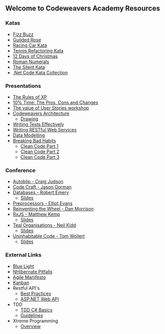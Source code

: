 ## Welcome to Codeweavers Academy Resources

### Katas

* [Fizz Buzz](https://github.com/codeweavers/Academy-Resources/blob/master/FizzBuzz.md)
* [Guilded Rose](https://github.com/codeweavers/GildedRose-Refactoring-Kata)
* [Racing Car Kata](https://github.com/codeweaversdev/Racing-Car-Katas)
* [Tennis Refactoring Kata](https://github.com/codeweavers/Tennis-Refactoring-Kata)
* [12 Days of Christmas](https://docs.google.com/document/d/1F4V_K9egzx8Cyk4SKoZ1F_3dxzqU25k7p23g8eqYTYc/edit?usp=sharing)
* [Roman Numerals](https://docs.google.com/document/d/1K5rtyKyelDygApHhExbQKbnE-wAKzaxgUjIgBPqQtEQ/edit?usp=sharing)
* [The Silent Kata](https://github.com/codeweavers/TheSilentKata)
* [.Net Code Kata Collection](https://github.com/codeweavers/CodeKatas)

### Presentations
* [The Rules of XP](https://docs.google.com/presentation/d/1uKoO7Hq_6hF_XIvOGrwlflE7JofTspQqNsm1fxCi5Qg/edit?usp=sharing)
* [10% Time: The Pros, Cons and Changes](https://docs.google.com/presentation/d/1gsfo9MwrJuilGZ-olnFiESxjSowKDL5DSpdj5PnsnGE/edit?usp=sharing)
* [The value of User Stories workshop](https://docs.google.com/presentation/d/1CepkcnOzcKiJSj6rJ0SN8uDC4ZAiLLiP43_49NlcEhg/edit?usp=sharing)
* [Codeweavers Architecture](https://docs.google.com/presentation/d/1wx67RWmVIwSv_Azvvmq9sUU67O55iU_t1gYRPwPOzYQ/edit?usp=sharing)
  * [Drawing](https://docs.google.com/drawings/d/15kJu9F4fXPTifV27IiDEYW5v7LUS_l6FoIysVvWLDDM/edit?usp=sharing)
* [Writing Tests Effectively](https://docs.google.com/presentation/d/1uEJpFf6IC3_l6WKiYVknuVeJylQIhyM1evOz6ZJflkM/edit?usp=sharing)
* [Writing RESTful Web Services](https://docs.google.com/presentation/d/1hoLjDaMDdlpE9KMPritfgXza4fvI4FhoGwd7IQ4SbCs/edit?usp=sharing)
* [Data Modelling](https://docs.google.com/presentation/d/1soyq2kHWT_FUK9dSa10UWnaEUGoHXMjo5XE-mn1E7Uc/edit?usp=sharing)
* [Breaking Bad Habits](https://docs.google.com/presentation/d/1QpcG3fM1CjTtYAiT0zF1n1koBVtbbOCZb8JTxcQDyWo/edit?usp=sharing)
  * [Clean Code Part 1](https://docs.google.com/presentation/d/1XBl5qT5Y9uu_izWAoAS-WzXWQ39jWjgUKvFt7t5jhDg/edit?usp=sharing)
  * [Clean Code Part 2](https://docs.google.com/presentation/d/1qxVY8Ck8eAQXtLTz7IX81ePH_GUhfaol1wfw9XdNI0U/edit?usp=sharing)
  * [Clean Code Part 3](https://docs.google.com/presentation/d/1aCaiMKNcXzHoVrmv5B4XZ_0VJuheNrNlOWTBGg7qLRg/edit?usp=sharing)
  
### Conference
* [Autoblip - Craig Judson](https://drive.google.com/open?id=1N-D-VuezTydGwoZqOLS5qYJljbUxxI2K)
* [Code Craft - Jason Gorman](https://drive.google.com/open?id=1lnNM7qr2dMEoogoJub0ErW9cR6TOrtut)
* [Databases - Robert Emery](https://drive.google.com/open?id=1SrLErt6PKDIE1GEan0mGzqQOPzKocdVq)
  * [Slides](https://drive.google.com/open?id=1GMCaD2S445tTk2VSwOj2ln2xSWoGSDXU7NXeLbRyk2g)
* [Preprocessors - Elliot Evans](https://drive.google.com/open?id=1ZT_BS9IP4s2IWjJx-l6f2ubhi7T2E2W4)
* [Reinventing the Wheel - Dan Morrison](https://drive.google.com/open?id=1Zcvu4kIERcfLf75nx4wHko4r_nY56FEW)
* [RxJS - Matthew Kemp](https://drive.google.com/open?id=13U2sHY18uQ8Zl-sstWWuE3yLBtUtyrHx)
  * [Slides](https://drive.google.com/open?id=1sE1DwpCtklrU2FHBeiLtD3uvKOIriFk9)
* [Teal Organisations - Neil Kidd](https://drive.google.com/open?id=14w2b5-FMQXlIOVv3lFj8gfWe8vf7NgMb)
  * [Slides](https://drive.google.com/open?id=0B30KMVGy8FY5S3ZFVXpPbHZ5dG9seHVTNFVCSmdBQ1ZiZmNn)
* [Uninhabitable Code - Tom Wollert](https://drive.google.com/open?id=1FjAMD8MQlDIwOamWKJpQVtQsyREIbcor)
  * [Slides](https://docs.google.com/presentation/d/1OYJ5LtIwhXxepBe6dbEpW9XgaL3RCo7EGufBqdeiosE/edit?usp=sharing)
  
### External Links
* [Blue Light](http://theoryofconstraints.blogspot.co.uk/2007/06/toc-stories-2-blue-light-creating.html)
* [NHibernate Pitfalls](https://weblogs.asp.net/ricardoperes/nhibernate-pitfalls-index)
* [Agile Manifesto](http://agilemanifesto.org/iso/en/manifesto.html)
* [Kanban](http://kanbanblog.com/explained/)
* Restful API's
  * [Best Practices](https://www.vinaysahni.com/best-practices-for-a-pragmatic-restful-api)
  * [ASP.NET Web API](https://www.asp.net/web-api)
* TDD
  * [TDD C# Basics](https://msdn.microsoft.com/en-us/library/hh212233.aspx)
  * [Guidelines](https://msdn.microsoft.com/en-us/library/aa730844(v=vs.80).aspx)
* Xtreme Programming
  * [Overview](https://www.agilealliance.org/glossary/xp/#q=~(filters~(postType~(~'post~'aa_book~'aa_event_session~'aa_experience_report~'aa_glossary~'aa_research_paper~'aa_video)~tags~(~'xp))~searchTerm~'~sort~false~sortDirection~'asc~page~1))
